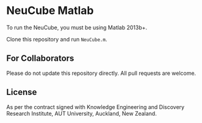 # NeuCube Matlab

To run the NeuCube, you must be using Matlab 2013b+.

Clone this repository and run `NeuCube.m`.

## For Collaborators

Please do not update this repository directly. All pull requests are welcome.

## License

As per the contract signed with Knowledge Engineering and Discovery Research Institute, AUT University, Auckland, New Zealand.

